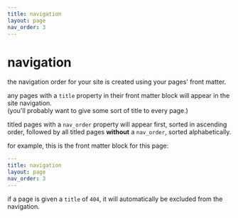 ```yaml
---
title: navigation
layout: page
nav_order: 3
---
```

# navigation

the navigation order for your site is created using your pages' front matter.

any pages with a `title` property in their front matter block will appear in the site navigation.\
(you'll probably want to give some sort of title to every page.)

titled pages with a `nav_order` property will appear first, sorted in ascending order, followed by all titled pages **without** a `nav_order`, sorted alphabetically.

for example, this is the front matter block for this page:

```yaml
---
title: navigation
layout: page
nav_order: 3
---
```

if a page is given a `title` of `404`, it will automatically be excluded from the navigation.
